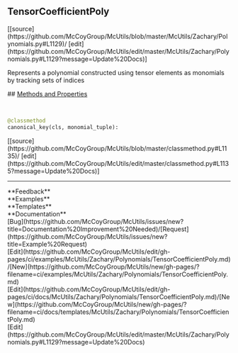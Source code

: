 ## <a id="McUtils.Zachary.Polynomials.TensorCoefficientPoly">TensorCoefficientPoly</a> 

<div class="docs-source-link" markdown="1">
[[source](https://github.com/McCoyGroup/McUtils/blob/master/McUtils/Zachary/Polynomials.py#L1129)/
[edit](https://github.com/McCoyGroup/McUtils/edit/master/McUtils/Zachary/Polynomials.py#L1129?message=Update%20Docs)]
</div>

Represents a polynomial constructed using tensor elements as monomials
by tracking sets of indices







<div class="collapsible-section">
 <div class="collapsible-section collapsible-section-header" markdown="1">
## <a class="collapse-link" data-toggle="collapse" href="#methods" markdown="1"> Methods and Properties</a> <a class="float-right" data-toggle="collapse" href="#methods"><i class="fa fa-chevron-down"></i></a>
 </div>
 <div class="collapsible-section collapsible-section-body collapse show" id="methods" markdown="1">
 
<a id="McUtils.Zachary.Polynomials.TensorCoefficientPoly.canonical_key" class="docs-object-method">&nbsp;</a> 
```python
@classmethod
canonical_key(cls, monomial_tuple): 
```
<div class="docs-source-link" markdown="1">
[[source](https://github.com/McCoyGroup/McUtils/blob/master/classmethod.py#L1135)/
[edit](https://github.com/McCoyGroup/McUtils/edit/master/classmethod.py#L1135?message=Update%20Docs)]
</div>
 </div>
</div>












---


<div markdown="1" class="text-secondary">
<div class="container">
  <div class="row">
   <div class="col" markdown="1">
**Feedback**   
</div>
   <div class="col" markdown="1">
**Examples**   
</div>
   <div class="col" markdown="1">
**Templates**   
</div>
   <div class="col" markdown="1">
**Documentation**   
</div>
   <div class="col" markdown="1">
   
</div>
   <div class="col" markdown="1">
   
</div>
   <div class="col" markdown="1">
   
</div>
</div>
  <div class="row">
   <div class="col" markdown="1">
[Bug](https://github.com/McCoyGroup/McUtils/issues/new?title=Documentation%20Improvement%20Needed)/[Request](https://github.com/McCoyGroup/McUtils/issues/new?title=Example%20Request)   
</div>
   <div class="col" markdown="1">
[Edit](https://github.com/McCoyGroup/McUtils/edit/gh-pages/ci/examples/McUtils/Zachary/Polynomials/TensorCoefficientPoly.md)/[New](https://github.com/McCoyGroup/McUtils/new/gh-pages/?filename=ci/examples/McUtils/Zachary/Polynomials/TensorCoefficientPoly.md)   
</div>
   <div class="col" markdown="1">
[Edit](https://github.com/McCoyGroup/McUtils/edit/gh-pages/ci/docs/McUtils/Zachary/Polynomials/TensorCoefficientPoly.md)/[New](https://github.com/McCoyGroup/McUtils/new/gh-pages/?filename=ci/docs/templates/McUtils/Zachary/Polynomials/TensorCoefficientPoly.md)   
</div>
   <div class="col" markdown="1">
[Edit](https://github.com/McCoyGroup/McUtils/edit/master/McUtils/Zachary/Polynomials.py#L1129?message=Update%20Docs)   
</div>
   <div class="col" markdown="1">
   
</div>
   <div class="col" markdown="1">
   
</div>
   <div class="col" markdown="1">
   
</div>
</div>
</div>
</div>